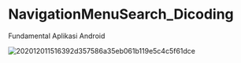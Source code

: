# NavigationMenuSearch_Dicoding
Fundamental Aplikasi Android

![202012011516392d357586a35eb061b119e5c4c5f61dce](https://user-images.githubusercontent.com/75615789/224882991-fb14b0e1-5f80-498a-88e8-d09ba378d819.gif)
